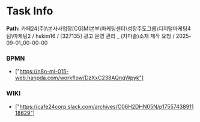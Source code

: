 # Task Info

**Path:** 카페24(주)\본사사업장\[CG]MI본부\마케팅센터\성장주도그룹\디지털마케팅4팀\마케팅2 / hskim16 / [327135] 광고 운영 관리 _ (차마솔)소재 제작 요청 / 2025-09-01_00-00-00

### BPMN
- ["https://n8n-mi-015-web.hanpda.com/workflow/DzXxC238AQngWpyk"]

### WIKI
- ["https://cafe24corp.slack.com/archives/C06H2DHN05N/p1755743891118629"]

